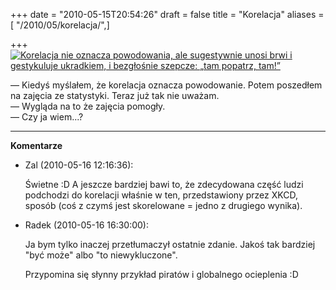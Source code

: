 +++
date = "2010-05-15T20:54:26"
draft = false
title = "Korelacja"
aliases = [ "/2010/05/korelacja/",]

+++
[![Korelacja nie oznacza powodowania, ale sugestywnie unosi brwi i gestykuluje
ukradkiem, i bezgłośnie szepcze: „tam popatrz,
tam!”](http://imgs.xkcd.com/comics/correlation.png)](http://xkcd.com/552/
"Korelacja nie oznacza powodowania, ale sugestywnie unosi brwi i gestykulując
ukradkiem bezgłośnie szepcze: „tam popatrz, tam!”" )

— Kiedyś myślałem, że korelacja oznacza powodowanie. Potem poszedłem na
zajęcia ze statystyki. Teraz już tak nie uważam.  
— Wygląda na to że zajęcia pomogły.  
— Czy ja wiem...?

----
**Komentarze**

* Zal (2010-05-16 12:16:36): <p>Świetne :D A jeszcze bardziej bawi to, że
  zdecydowana część ludzi podchodzi do korelacji właśnie w ten, przedstawiony
  przez XKCD, sposób (coś z czymś jest skorelowane = jedno z drugiego
  wynika).</p>
* Radek (2010-05-16 16:30:00): <p>Ja bym tylko inaczej przetłumaczył ostatnie
  zdanie. Jakoś tak bardziej "być może" albo "to niewykluczone".</p>
  <p>Przypomina się słynny przykład piratów i globalnego ocieplenia :D</p>

